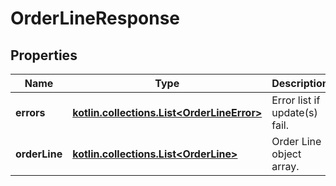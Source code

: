 
# OrderLineResponse

## Properties
Name | Type | Description | Notes
------------ | ------------- | ------------- | -------------
**errors** | [**kotlin.collections.List&lt;OrderLineError&gt;**](OrderLineError.md) | Error list if update(s) fail. |  [optional]
**orderLine** | [**kotlin.collections.List&lt;OrderLine&gt;**](OrderLine.md) | Order Line object array. |  [optional]



